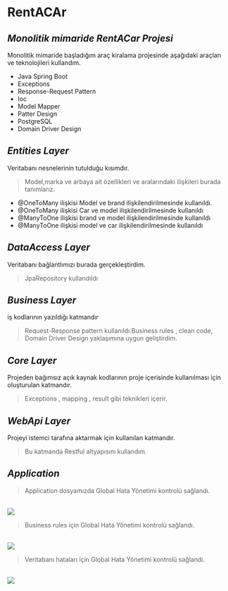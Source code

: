 # RentACAr
## _Monolitik mimaride RentACar Projesi_


Monolitik mimaride başladığım araç kiralama projesinde aşağıdaki araçları ve teknolojileri kullandım.

- Java Spring Boot
- Exceptions
- Response-Request Pattern
- Ioc
- Model Mapper 
- Patter Design
- PostgreSQL
- Domain Driver Design

## _Entities Layer_
Veritabanı nesnelerinin tutulduğu kısımdır.

> Model,marka ve arbaya ait özellikleri  ve 
> aralarındaki ilişkileri burada tanımlarız.
>


- @OneToMany ilişkisi Model ve brand ilişkilendirilmesinde kullanıldı. 
- @OneToMany ilişkisi Car ve  model ilişkilendirilmesinde kullanıldı
- @ManyToOne ilişkisi brand ve model ilişkilendirilmesinde kullanıldı
- @ManyToOne ilişkisi model ve car ilişkilendirilmesinde kullanıldı 

## _DataAccess Layer_
Veritabanı bağlantlımızı burada gerçekleştirdim.
> JpaRepository kullandıldı

## _Business Layer_
iş kodlarının yazıldığı katmandır 
>Request-Response pattern kullanıldı.Business rules , clean code, Domain Driver Design yaklaşımına uygun geliştirdim.

## _Core Layer_ 
Projeden bağımsız açık kaynak kodlarının proje içerisinde kullanılması için oluşturulan katmandır.

>Exceptions , mapping , result gibi teknikleri içerir.

## _WebApi Layer_ 
Projeyi istemci tarafına aktarmak için kullanılan katmandır.

>Bu katmanda Restful altyapısını kullandım. 


## _Application_ 

> Application dosyamızda Global Hata Yönetimi kontrolü sağlandı.
</br>
<img src= "https://github.com/berna-ozgen/rentACarProject/blob/main/src/main/java/kodlamaio/com/rentACar/ValidationException.jpg " />
</br>

> Business rules için Global Hata Yönetimi kontrolü sağlandı.
</br>
<img src= "https://github.com/berna-ozgen/rentACarProject/blob/main/src/main/java/kodlamaio/com/rentACar/BusinessExceptions.jpg" />
</br>

> Veritabanı hataları için Global Hata Yönetimi kontrolü sağlandı.
</br>
<img src= "https://github.com/berna-ozgen/rentACarProject/blob/main/src/main/java/kodlamaio/com/rentACar/DataException.jpg " />


